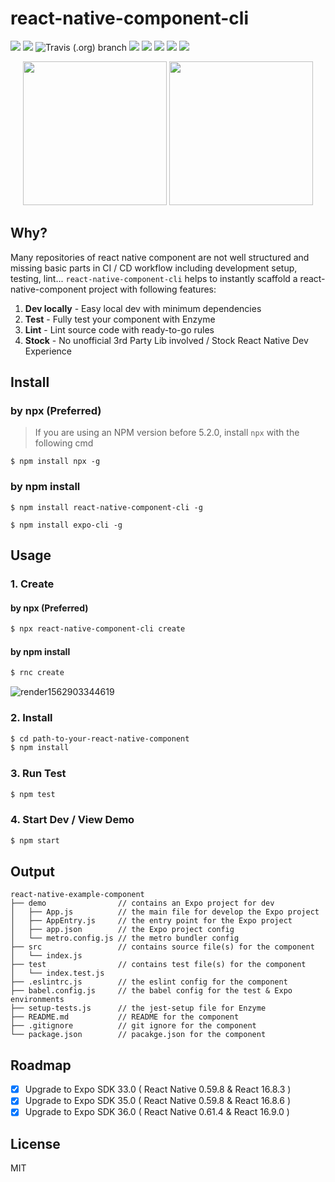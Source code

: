 
# react-native-component-cli
[![](https://img.shields.io/npm/v/react-native-component-cli.svg?style=flat-square)](https://www.npmjs.com/package/react-native-component-cli) [![](https://img.shields.io/github/issues/yuanfux/react-native-component-cli.svg?style=flat-square)](https://github.com/yuanfux/react-native-component-cli/issues) ![Travis (.org) branch](https://img.shields.io/travis/yuanfux/react-native-component-cli/master.svg?style=flat-square) ![](https://img.shields.io/snyk/vulnerabilities/github/yuanfux/react-native-component-cli.svg?style=flat-square) ![](https://img.shields.io/npm/dt/react-native-component-cli.svg?style=flat-square) ![](https://img.shields.io/npm/l/react-native-component-cli.svg?style=flat-square) ![](https://img.shields.io/badge/PRs-welcome-brightgreen.svg?style=flat-square) ![](https://img.shields.io/maintenance/yes/2020.svg?style=flat-square)

<p align="middle">
	<img src="https://user-images.githubusercontent.com/6414178/61050130-d585d900-a418-11e9-9cf6-14b2696ac3b9.png" width="230" />
	<img src="https://user-images.githubusercontent.com/6414178/72698648-02613880-3b80-11ea-842d-05436ec68ded.png" height="230" />
</p>


## Why?
Many repositories of react native component are not well structured and missing basic parts in CI / CD workflow including development setup, testing, lint... `react-native-component-cli` helps to instantly scaffold a react-native-component project with following features:
1. **Dev locally** - Easy local dev with minimum dependencies
2. **Test** - Fully test your component with Enzyme
3. **Lint** - Lint source code with ready-to-go rules
4. **Stock** - No unofficial 3rd Party Lib involved / Stock React Native Dev Experience

## Install
### by npx (Preferred)

> If you are using an NPM version before 5.2.0, install `npx` with the following cmd
```
$ npm install npx -g
```

### by npm install
```
$ npm install react-native-component-cli -g
```

```
$ npm install expo-cli -g
```

## Usage
### 1. Create

#### by npx (Preferred)
```bash
$ npx react-native-component-cli create
```

#### by npm install
```bash
$ rnc create
```

![render1562903344619](https://user-images.githubusercontent.com/6414178/61101315-ed527100-a49b-11e9-82fa-90d7db18ea14.gif)

### 2. Install

```bash
$ cd path-to-your-react-native-component
$ npm install
```

### 3. Run Test

```bash
$ npm test
```

###  4. Start Dev / View Demo

```bash
$ npm start
```

## Output
```
react-native-example-component
├── demo                // contains an Expo project for dev
│   ├── App.js          // the main file for develop the Expo project
│   ├── AppEntry.js     // the entry point for the Expo project
│   ├── app.json        // the Expo project config
│   └── metro.config.js // the metro bundler config
├── src                 // contains source file(s) for the component
│   └── index.js
├── test                // contains test file(s) for the component
│   └── index.test.js 
├── .eslintrc.js        // the eslint config for the component
├── babel.config.js     // the babel config for the test & Expo environments
├── setup-tests.js      // the jest-setup file for Enzyme
├── README.md           // README for the component
├── .gitignore          // git ignore for the component
└── package.json        // pacakge.json for the component
```

## Roadmap
- [x] Upgrade to Expo SDK 33.0 ( React Native 0.59.8 & React 16.8.3 )
- [x] Upgrade to Expo SDK 35.0 ( React Native 0.59.8 & React 16.8.6 )
- [x] Upgrade to Expo SDK 36.0 ( React Native 0.61.4 & React 16.9.0 )

## License
MIT
